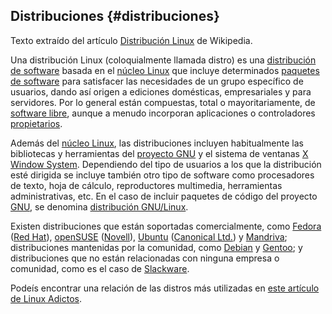 ## Distribuciones {#distribuciones}

Texto extraído del artículo [Distribución Linux](https://www.google.com/url?q=https://es.wikipedia.org/wiki/Distribuci%25C3%25B3n_Linux&sa=D&ust=1509364089126000&usg=AFQjCNEdl2n0gdlbhnEqXLCspP2QJgw94Q) de Wikipedia.

Una distribución Linux (coloquialmente llamada distro) es una [distribución de software](https://www.google.com/url?q=https://es.wikipedia.org/wiki/Distribuci%25C3%25B3n_de_software&sa=D&ust=1509364089126000&usg=AFQjCNHT31rvuyQa2PUUhSbPlEFd7dbq-Q) basada en el [núcleo Linux](https://www.google.com/url?q=https://es.wikipedia.org/wiki/N%25C3%25BAcleo_Linux&sa=D&ust=1509364089127000&usg=AFQjCNF_TVHQV3nypEPRc1hl9SvZLE16Zg) que incluye determinados [paquetes de software](https://www.google.com/url?q=https://es.wikipedia.org/wiki/Paquetes_de_software&sa=D&ust=1509364089127000&usg=AFQjCNE2d8KguKaSC9HbsRF8bTp6qsOlUw) para satisfacer las necesidades de un grupo específico de usuarios, dando así origen a ediciones domésticas, empresariales y para servidores. Por lo general están compuestas, total o mayoritariamente, de [software libre](https://www.google.com/url?q=https://es.wikipedia.org/wiki/Software_libre&sa=D&ust=1509364089128000&usg=AFQjCNG1d59C_VetwH2M_L5aaX7yagfYcg), aunque a menudo incorporan aplicaciones o controladores [propietarios](https://www.google.com/url?q=https://es.wikipedia.org/wiki/Software_propietario&sa=D&ust=1509364089128000&usg=AFQjCNHgKxYhgajJAzO0uH2JxCsefm4T1Q).

Además del [núcleo Linux](https://www.google.com/url?q=https://es.wikipedia.org/wiki/Linux_(n%25C3%25BAcleo)&sa=D&ust=1509364089129000&usg=AFQjCNFi018vgUCxWMiCIokc0IMbP2OlqQ), las distribuciones incluyen habitualmente las bibliotecas y herramientas del [proyecto GNU](https://www.google.com/url?q=https://es.wikipedia.org/wiki/Proyecto_GNU&sa=D&ust=1509364089129000&usg=AFQjCNHO_BDPqgJkqvTm2zHgdlFNuA9i4Q) y el sistema de ventanas [X Window System](https://www.google.com/url?q=https://es.wikipedia.org/wiki/X_Window_System&sa=D&ust=1509364089129000&usg=AFQjCNHCgimX_Gxpqy8nLeEsOhrJEe8nbQ). Dependiendo del tipo de usuarios a los que la distribución esté dirigida se incluye también otro tipo de software como procesadores de texto, hoja de cálculo, reproductores multimedia, herramientas administrativas, etc. En el caso de incluir paquetes de código del proyecto [GNU](https://www.google.com/url?q=https://es.wikipedia.org/wiki/GNU&sa=D&ust=1509364089130000&usg=AFQjCNFblOKTydRgrmWhqM_vzyTRr6qMjg), se denomina [distribución GNU/Linux](https://www.google.com/url?q=https://es.wikipedia.org/wiki/GNU/Linux&sa=D&ust=1509364089130000&usg=AFQjCNGy1b10nzrqbX0VPJlsc5oGfwL6DQ).

Existen distribuciones que están soportadas comercialmente, como [Fedora](https://www.google.com/url?q=https://es.wikipedia.org/wiki/Fedora_(distribuci%25C3%25B3n_Linux)&sa=D&ust=1509364089131000&usg=AFQjCNHMi60YrIwU-zFiMAs2A4LziqdaBA) ([Red Hat](https://www.google.com/url?q=https://es.wikipedia.org/wiki/Red_Hat&sa=D&ust=1509364089131000&usg=AFQjCNFPI9XqQirOAWJUmtX3VNZO1bkVaQ)), [openSUSE](https://www.google.com/url?q=https://es.wikipedia.org/wiki/OpenSUSE&sa=D&ust=1509364089132000&usg=AFQjCNFSCRPBWl0JFGVR3Iy00NQACa72aQ) ([Novell](https://www.google.com/url?q=https://es.wikipedia.org/wiki/Novell&sa=D&ust=1509364089132000&usg=AFQjCNEMaiWQTWzeX4HWTytqNnlDkEeEfw)), [Ubuntu](https://www.google.com/url?q=https://es.wikipedia.org/wiki/Ubuntu&sa=D&ust=1509364089132000&usg=AFQjCNESuaE-qKL5dc5HirORoLgKDomh4g) ([Canonical Ltd.](https://www.google.com/url?q=https://es.wikipedia.org/wiki/Canonical_Ltd.&sa=D&ust=1509364089133000&usg=AFQjCNGkOgDO-2hDlr2tx8X31VrK3jBQyg)) y [Mandriva](https://www.google.com/url?q=https://es.wikipedia.org/wiki/Mandriva&sa=D&ust=1509364089133000&usg=AFQjCNEpO1oMP1J0L7sGf8DR6W1RmCXGEA); distribuciones mantenidas por la comunidad, como [Debian](https://www.google.com/url?q=https://es.wikipedia.org/wiki/Debian&sa=D&ust=1509364089133000&usg=AFQjCNGkR49Y6M_Cj75Yj99OCLDB7qsMBg) y [Gentoo](https://www.google.com/url?q=https://es.wikipedia.org/wiki/Gentoo&sa=D&ust=1509364089134000&usg=AFQjCNFQAABhyG34G9OCIRYMZ4A2ccm70g); y distribuciones que no están relacionadas con ninguna empresa o comunidad, como es el caso de [Slackware](https://www.google.com/url?q=https://es.wikipedia.org/wiki/Slackware&sa=D&ust=1509364089134000&usg=AFQjCNFrvrPrI9nZgMMSCxyEWAW_BGHP-Q).

Podeís encontrar una relación de las distros más utilizadas en [este artículo de Linux Adictos](https://www.google.com/url?q=https://www.linuxadictos.com/mejores-distribuciones-linux-2017.html&sa=D&ust=1509364089135000&usg=AFQjCNEE-1OK2NeFPehMeY5Qie50zA4SzQ).
